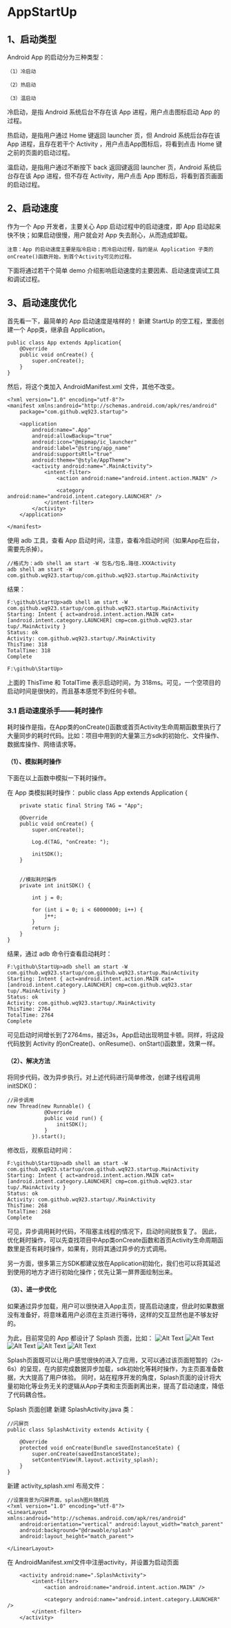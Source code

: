 # AppStartUp

## 1、启动类型
Android App 的启动分为三种类型：

    （1）冷启动

    （2）热启动

    （3）温启动

冷启动，是指 Android 系统后台不存在该 App 进程，用户点击图标启动 App 的过程。

热启动，是指用户通过 Home 键返回 launcher 页，但 Android 系统后台存在该 App 进程，且存在若干个 Activity ，用户点击App图标后，将看到点击 Home 键之前的页面的启动过程。

温启动，是指用户通过不断按下 back 返回键返回 launcher 页，Android 系统后台存在该 App 进程，但不存在 Activity，用户点击 App 图标后，将看到首页画面的启动过程。


## 2、启动速度
作为一个 App 开发者，主要关心 App 启动过程中的启动速度，即 App 启动起来快不快；如果启动很慢，用户就会对 App 失去耐心，从而造成卸载。

    注意：App 的启动速度主要是指冷启动；而冷启动过程，指的是从 Application 子类的onCreate()函数开始，到首个Activity可见的过程。

下面将通过若干个简单 demo 介绍影响启动速度的主要因素、启动速度调试工具和调试过程。

## 3、启动速度优化

首先看一下，最简单的 App 启动速度是啥样的！
新建 StartUp 的空工程，里面创建一个 App类，继承自 Application。

    public class App extends Application{
        @Override
        public void onCreate() {
            super.onCreate();
        }
    }

然后，将这个类加入 AndroidManifest.xml 文件，其他不改变。

    <?xml version="1.0" encoding="utf-8"?>
    <manifest xmlns:android="http://schemas.android.com/apk/res/android"
        package="com.github.wq923.startup">

        <application
            android:name=".App"
            android:allowBackup="true"
            android:icon="@mipmap/ic_launcher"
            android:label="@string/app_name"
            android:supportsRtl="true"
            android:theme="@style/AppTheme">
            <activity android:name=".MainActivity">
                <intent-filter>
                    <action android:name="android.intent.action.MAIN" />

                    <category android:name="android.intent.category.LAUNCHER" />
                </intent-filter>
            </activity>
        </application>

    </manifest>


使用 adb 工具，查看 App 启动时间，注意，查看冷启动时间（如果App在后台，需要先杀掉）。

    //格式为：adb shell am start -W 包名/包名.路径.XXXActivity
    adb shell am start -W com.github.wq923.startup/com.github.wq923.startup.MainActivity

结果：

    F:\github\StartUp>adb shell am start -W com.github.wq923.startup/com.github.wq923.startup.MainActivity
    Starting: Intent { act=android.intent.action.MAIN cat=[android.intent.category.LAUNCHER] cmp=com.github.wq923.star
    tup/.MainActivity }
    Status: ok
    Activity: com.github.wq923.startup/.MainActivity
    ThisTime: 318
    TotalTime: 318
    Complete

    F:\github\StartUp>

上面的 ThisTime 和 TotalTime 表示启动时间，为 318ms。可见，一个空项目的启动时间是很快的，而且基本感觉不到任何卡顿。

### 3.1 启动速度杀手——耗时操作

耗时操作是指，在App类的onCreate()函数或首页Activity生命周期函数里执行了大量同步的耗时代码。比如：项目中用到的大量第三方sdk的初始化、文件操作、数据库操作、网络请求等。

#### （1）、模拟耗时操作
下面在以上函数中模拟一下耗时操作。

在 App 类模拟耗时操作：
    public class App extends Application {

        private static final String TAG = "App";

        @Override
        public void onCreate() {
            super.onCreate();

            Log.d(TAG, "onCreate: ");

            initSDK();
        }


        //模拟耗时操作
        private int initSDK() {

            int j = 0;

            for (int i = 0; i < 60000000; i++) {
                j++;
            }
            return j;
        }
    }

结果，通过 adb 命令行查看启动耗时：

    F:\github\StartUp>adb shell am start -W com.github.wq923.startup/com.github.wq923.startup.MainActivity
    Starting: Intent { act=android.intent.action.MAIN cat=[android.intent.category.LAUNCHER] cmp=com.github.wq923.star
    tup/.MainActivity }
    Status: ok
    Activity: com.github.wq923.startup/.MainActivity
    ThisTime: 2764
    TotalTime: 2764
    Complete

可见启动时间增长到了2764ms，接近3s，App启动出现明显卡顿。同样，将这段代码放到 Activity 的onCreate()、onResume()、onStart()函数里，效果一样。

#### （2）、解决方法
将同步代码，改为异步执行。对上述代码进行简单修改，创建子线程调用initSDK()：

    //异步调用
    new Thread(new Runnable() {
                @Override
                public void run() {
                    initSDK();
                }
            }).start();

修改后，观察启动时间：

    F:\github\StartUp>adb shell am start -W com.github.wq923.startup/com.github.wq923.startup.MainActivity
    Starting: Intent { act=android.intent.action.MAIN cat=[android.intent.category.LAUNCHER] cmp=com.github.wq923.star
    tup/.MainActivity }
    Status: ok
    Activity: com.github.wq923.startup/.MainActivity
    ThisTime: 268
    TotalTime: 268
    Complete

可见，异步调用耗时代码，不阻塞主线程的情况下，启动时间就恢复了。
因此，优化耗时操作，可以先查找项目中App类onCreate函数和首页Activity生命周期函数里是否有耗时操作，如果有，则将其通过异步的方式调用。

另一方面，很多第三方SDK都建议放在Application初始化，我们也可以将其延迟到使用的地方才进行初始化操作；优先让第一屏界面绘制出来。

#### （3）、进一步优化
如果通过异步加载，用户可以很快进入App主页，提高启动速度，但此时如果数据没有准备好，将意味着用户必须在主页进行等待，这样的交互显然也是不够友好的。

为此，目前常见的 App 都设计了 Splash 页面，比如：
![Alt Text](https://github.com/wq923/AppStartUp/blob/master/image/qq.png)
![Alt Text](https://github.com/wq923/AppStartUp/blob/master/image/hangbanguanjia.png)
![Alt Text](https://github.com/wq923/AppStartUp/blob/master/image/jingdong.png)
![Alt Text](https://github.com/wq923/AppStartUp/blob/master/image/feicahngzhun.png)
![Alt Text](https://github.com/wq923/AppStartUp/blob/master/image/tianmao.png)

Splash页面既可以让用户感觉很快的进入了应用，又可以通过该页面短暂的（2s-6s）的呈现，在内部完成数据异步加载，sdk初始化等耗时操作，为主页面准备数据，大大提高了用户体验。
同时，站在程序开发的角度，Splash页面的设计将大量初始化等业务无关的逻辑从App子类和主页面剥离出来，提高了启动速度，降低了代码耦合性。

Splash 页面创建
新建 SplashActivity.java 类：

    //闪屏页
    public class SplashActivity extends Activity {

        @Override
        protected void onCreate(Bundle savedInstanceState) {
            super.onCreate(savedInstanceState);
            setContentView(R.layout.activity_splash);
        }
    }
新建 activity_splash.xml 布局文件：

    //设置背景为闪屏界面，splash图片随机找
    <?xml version="1.0" encoding="utf-8"?>
    <LinearLayout xmlns:android="http://schemas.android.com/apk/res/android"
        android:orientation="vertical" android:layout_width="match_parent"
        android:background="@drawable/splash"
        android:layout_height="match_parent">

    </LinearLayout>

在 AndroidManifest.xml文件中注册activity，并设置为启动页面

        <activity android:name=".SplashActivity">
            <intent-filter>
                <action android:name="android.intent.action.MAIN" />

                <category android:name="android.intent.category.LAUNCHER" />
            </intent-filter>
        </activity>






